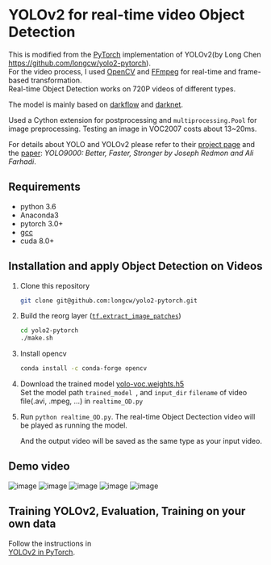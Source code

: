 # YOLOv2 for real-time video Object Detection
This is modified from the [PyTorch](https://github.com/pytorch/pytorch)
implementation of YOLOv2(by Long Chen https://github.com/longcw/yolo2-pytorch).    
For the video process, I used [OpenCV](https://github.com/opencv/opencv/tree/3.4.1) and [FFmpeg](https://www.ffmpeg.org/) for real-time and frame-based transformation.         
Real-time Object Detection works on 720P videos of different types.

The model is mainly based on [darkflow](https://github.com/thtrieu/darkflow)
and [darknet](https://github.com/pjreddie/darknet).

Used a Cython extension for postprocessing and 
`multiprocessing.Pool` for image preprocessing.
Testing an image in VOC2007 costs about 13~20ms.

For details about YOLO and YOLOv2 please refer to their [project page](https://pjreddie.com/darknet/yolo/) 
and the [paper](https://arxiv.org/abs/1612.08242):
*YOLO9000: Better, Faster, Stronger by Joseph Redmon and Ali Farhadi*.
## Requirements
* python 3.6
* Anaconda3
* pytorch 3.0+
* [gcc](https://anaconda.org/anaconda/gxx_linux-64)
* cuda 8.0+
    


## Installation and apply Object Detection on Videos
1. Clone this repository
    ```bash
    git clone git@github.com:longcw/yolo2-pytorch.git
    ```

2. Build the reorg layer ([`tf.extract_image_patches`](https://www.tensorflow.org/api_docs/python/tf/extract_image_patches))
    ```bash
    cd yolo2-pytorch
    ./make.sh
    ```
3. Install opencv
    ```bash
    conda install -c conda-forge opencv 
    ```

4. Download the trained model [yolo-voc.weights.h5](https://drive.google.com/open?id=0B4pXCfnYmG1WUUdtRHNnLWdaMEU)       
   Set the model path `trained_model `, and `input_dir` `filename` of video file(.avi, .mpeg, ...) in `realtime_OD.py`

5. Run `python realtime_OD.py`. The real-time Object Dectection video will be played as running the model.                   

   And the output video will be saved as the same type as your input video.

## Demo video
![image](https://github.com/judichunt/yolo2-pytorch-realtime-video/blob/master/demo_gif/example.gif)
![image](https://github.com/judichunt/yolo2-pytorch-realtime-video/blob/master/demo_gif/Obj_HomeOffice.gif)
![image](https://github.com/judichunt/yolo2-pytorch-realtime-video/blob/master/demo_gif/Obj_HomeOffice1.gif)
![image](https://github.com/judichunt/yolo2-pytorch-realtime-video/blob/master/demo_gif/Obj_TaipeiStreet.gif)
![image](https://github.com/judichunt/yolo2-pytorch-realtime-video/blob/master/demo_gif/Obj_TaipeiStreet1.gif)

## Training YOLOv2, Evaluation, Training on your own data
Follow the instructions in            
[YOLOv2 in PyTorch](https://github.com/longcw/yolo2-pytorch).
